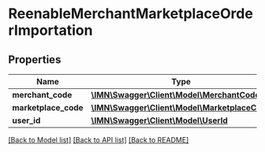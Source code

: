 # ReenableMerchantMarketplaceOrderImportation

## Properties
Name | Type | Description | Notes
------------ | ------------- | ------------- | -------------
**merchant_code** | [**\IMN\Swagger\Client\Model\MerchantCode**](MerchantCode.md) |  | 
**marketplace_code** | [**\IMN\Swagger\Client\Model\MarketplaceCode**](MarketplaceCode.md) |  | 
**user_id** | [**\IMN\Swagger\Client\Model\UserId**](UserId.md) |  | 

[[Back to Model list]](../README.md#documentation-for-models) [[Back to API list]](../README.md#documentation-for-api-endpoints) [[Back to README]](../README.md)



